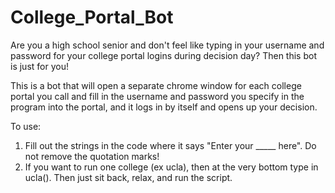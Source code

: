# College_Portal_Bot
Are you a high school senior and don't feel like typing in your username and password for your college portal logins during
decision day? Then this bot is just for you!

This is a bot that will open a separate chrome window for each college portal you call and fill in the username and password
you specify in the program into the portal, and it logs in by itself and opens up your decision.

To use:
  1) Fill out the strings in the code where it says "Enter your _____ here". Do not remove the quotation marks!
  2) If you want to run one college (ex ucla), then at the very bottom type in ucla(). Then just sit back, relax, and run the script.
